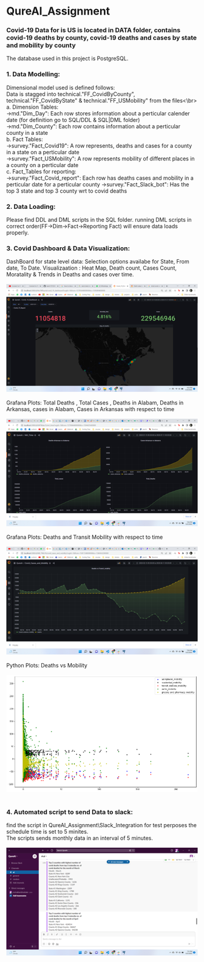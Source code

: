 # QureAI_Assignment
### Covid-19 Data for is US is located in DATA folder, contains covid-19 deaths by county, covid-19 deaths and cases by state and mobility by county
The database used in this project is PostgreSQL.
### 1. Data Modelling: 
Dimensional model used is defined follows: </br>
Data is stagged into technical."FF_CovidByCounty", technical."FF_CovidByState" & technical."FF_USMobility" from the files<\br> 
  a. Dimension Tables: </br>
    ->md."Dim_Day": Each row stores information about a perticular calender date (for definition go to SQL/DDL & SQL|DML folder)</br>
    ->md."Dim_County": Each row contains information about a perticular county in a state</br>
  b. Fact Tables:</br>
    ->survey."Fact_Covid19": A row represents, deaths and cases for a county in a state on a perticular date</br>
    ->survey."Fact_USMobility": A row represents mobility of different places in a county on a perticular date</br>
  c. Fact_Tables for reporting:</br>
    ->survey."Fact_Covid_report": Each row has deaths cases and mobility in a perticular date for a perticular county
    ->survey."Fact_Slack_bot": Has the top 3 state and top 3 county wrt to covid deaths
    
### 2. Data Loading:
  Please find DDL and DML scripts in the SQL folder.
  running DML scripts in correct order(FF->Dim->Fact->Reporting Fact) will ensure data loads properly.
  
### 3. Covid Dashboard & Data Visualization:

  DashBoard for state level data: Selection options availabe for State, From date, To Date. Visualizaation : Heat Map, Death count, Cases Count, Moratality & Trends in   Deaths and cases over time.<br /><br />
  ![Alt text](https://github.com/kanti170102041/QureAI_Assignment/blob/master/Data_Visualization/Covid_Dashboard.png) <br /><br />
  Grafana Plots: Total Deaths , Total Cases , Deaths in Alabam, Deaths in Arkansas, cases in Alabam, Cases in Arkansas with respect to time<br /><br />
  ![Alt text](https://github.com/kanti170102041/QureAI_Assignment/blob/master/Data_Visualization/Deaths_vs_cases.png)<br /><br />
  Grafana Plots: Deaths and Transit Mobility with respect to time<br /><br />
  ![Alt text](https://github.com/kanti170102041/QureAI_Assignment/blob/master/Data_Visualization/Deaths_vs_Mobility_Grafana.png)<br /><br />
  Python Plots: Deaths vs Mobility<br /><br />
  ![Alt text](https://github.com/kanti170102041/QureAI_Assignment/blob/master/Data_Visualization/Deaths_vs_Mobility_python.png)<br /><br />
  
### 4. Automated script to send Data to slack:
  find the script in QureAI_Assignment\Slack_Integration for test perposes the schedule time is set to 5 minites.<br />
  The scripts sends monthly data in an interval of 5 minutes.<br /><br />
![Alt text](https://github.com/kanti170102041/QureAI_Assignment/blob/master/Slack_Integration/Slack_data_screenshot.png)

